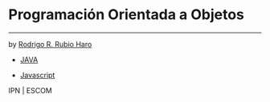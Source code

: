 # Programación Orientada a Objetos

---

<div>
by <a href="https://github.com/RubioHaro"> Rodrigo R. Rubio Haro</a>
</div>

- [JAVA](https://github.com/RubioHaro/POO-java.git)

- [Javascript](https://github.com/RubioHaro/POO-javascript.git)

IPN | ESCOM
